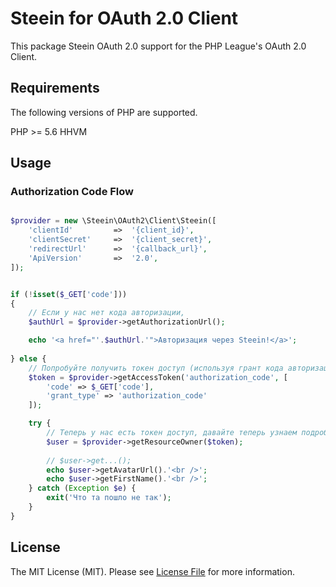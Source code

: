 # Steein for OAuth 2.0 Client

This package Steein OAuth 2.0 support for the PHP League's OAuth 2.0 Client.


## Requirements

The following versions of PHP are supported.

PHP >= 5.6 
HHVM

## Usage

### Authorization Code Flow

```php

$provider = new \Steein\OAuth2\Client\Steein([
    'clientId'         =>  '{client_id}',
    'clientSecret'     =>  '{client_secret}',
    'redirectUrl'      =>  '{callback_url}',
    'ApiVersion'       =>  '2.0',
]);


if (!isset($_GET['code']))
{
    // Если у нас нет кода авторизации,
    $authUrl = $provider->getAuthorizationUrl();

    echo '<a href="'.$authUrl.'">Авторизация через Steein!</a>';
    
} else {
    // Попробуйте получить токен доступ (используя грант кода авторизации)
    $token = $provider->getAccessToken('authorization_code', [
        'code' => $_GET['code'],
        'grant_type' => 'authorization_code'
    ]);

    try {
        // Теперь у нас есть токен доступ, давайте теперь узнаем подробности пользователя.
        $user = $provider->getResourceOwner($token);
        
        // $user->get...();
        echo $user->getAvatarUrl().'<br />';
        echo $user->getFirstName().'<br />';
    } catch (Exception $e) {
        exit('Что та пошло не так');
    }
}

```
## License

The MIT License (MIT). Please see [License File](https://github.com/SteeinRu/oauth2-steein/blob/master/LICENSE) for more information.
